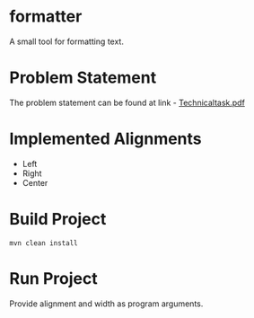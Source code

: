# formatter
A small tool for formatting text.

# Problem Statement
The problem statement can be found at link - [Technicaltask.pdf](https://recruit.hr-on.com/fpassthru.php?file=6051682&chk=1295c3c4e28530f3350acf3ac7f74c2a)

# Implemented Alignments 
- Left
- Right
- Center

# Build Project
```
mvn clean install
```

# Run Project
Provide alignment and width as program arguments.
